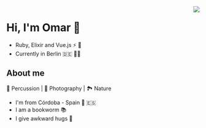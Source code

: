 <img align="right" src="https://aptly.de/wp-content/uploads/2016/03/working-with-my-jam-on.gif">


# Hi, I'm Omar 🎋

- Ruby, Elixir and Vue.js ⚡ 🎎
- Currently in Berlin 🇩🇪 :man_technologist:

## About me 

🥁  Percussion | 📸  Photography | 🏞️  Nature

-  I'm from Córdoba - Spain 🕌 🇪🇸
-  I am a bookworm 📚
-  I give awkward hugs 🤗

